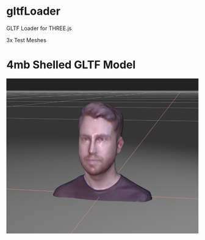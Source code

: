 # gltfLoader
GLTF Loader for THREE.js

3x Test Meshes

# 4mb Shelled GLTF Model 
![Overview Stats](adamGLTF.png)
